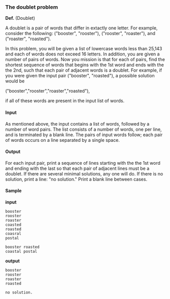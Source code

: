 ### The doublet problem

**Def.** (Doublet) 

A doublet is a pair of words that differ in extactly one letter. For example, consider the following: ("booster", "rooster"), ("rooster", "roaster"), and ("roaster", "roasted").

In this problem, you will be given a list of lowercase words less than 25,143 and each of words does not exceed 16 letters. In addition, you are given a number of pairs of words. Now you mission is that for each of pairs, find the shortest sequence of words that begins with the 1st word and ends with the the 2nd, such that each pair of adjacent words is a doublet. For example, if you were given the input pair ("booster", "roasted"), a possible solution would be 

("booster","rooster","roaster","roasted"),

if all of these words are present in the input list of words. 



#### Input

As mentioned above, the input contains a list of words, followed by a number of word pairs. The list consists of a number of words, one per line, and is terminated by a blank line. The pairs of input words follow; each pair of words occurs on a line separated by a single space.



#### Output

For each input pair, print a sequence of lines starting with the the 1st word and ending with the last so that each pair of adjacent lines must be a doublet. If there are several minimal solutions, any one will do. If there is no solution, print a line: "no solution." Print a blank line between cases.



#### Sample

__input__

```
booster
rooster
roaster
coasted
roasted
coasral
postal

booster roasted
coastal postal
```

__output__

```
booster
rooster
roaster
roasted

no solution.
```
